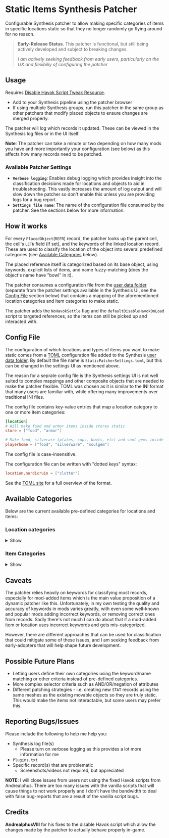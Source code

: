 # Static Items Synthesis Patcher

Configurable Synthesis patcher to allow making specific categories of items in specific locations static so that they no longer randomly go flying around for no reason.

> **Early-Release Status**. This patcher is functional, but still being actively developed and subject to breaking changes.
>
> _I am actively seeking feedback from early users, particularly on the UX and flexibiliy of configuring the patcher_

## Usage
Requires [Disable Havok Script Tweak Resource](https://www.nexusmods.com/skyrimspecialedition/mods/93426).

- Add to your Synthesis pipeline using the patcher browser
- If using multiple Synthesis groups, run this patcher in the same group as other patchers that modify placed objects to ensure changes are merged properly.

The patcher will log which records it updated. These can be viewed in the Synthesis log files or in the UI itself.

**Note**: The patcher can take a minute or two depending on how many mods you have and more importantly your configuration (see below) as this affects how many records need to be patched.

### Available Patcher Settings
 - **`Verbose logging`**: Enables debug logging which provides insight into the classification decisions made for locations and objects to aid in troubleshooting. This vastly increases the amount of log output and will slow down the patcher so don't enable this unless you are providing logs for a bug report.
 - **`Settings file name`**: The name of the configuration file consumed by the patcher. See the sections below for more information.


## How it works
For every `PlacedObject`(`REFR`) record, the patcher looks up the parent cell, the cell's `LCTN` field (if set), and the keywords of the linked location record. These are used to classify the location of the object into several predefined categories (see [Available Categories](#available-categories) below).

The placed reference itself is categorized based on its base object, using keywords, explicit lists of items, and name fuzzy-matching (does the object's name have "bowl" in it).

The patcher consumes a configuration file from the [user data folder](https://mutagen-modding.github.io/Synthesis/devs/User-Input/#user-data-folder) (separate from the patcher settings available in the Synthesis UI, see the [Config File](#config-file) section below) that contains a mapping of the aforementioned location categories and item categories to make static.

The patcher adds the `NoHavokSettle` flag and the `defaultDisableHavokOnLoad` script to targeted references, so the items can still be picked up and interacted with.


## Config File
The configuration of which locations and types of items you want to make static comes from a [TOML](https://toml.io) configuration file added to the Synthesis [user data folder](https://mutagen-modding.github.io/Synthesis/devs/User-Input/#user-data-folder). By default the file name is `StaticPatcherSettings.toml`, but this can be changed in the settings UI as mentioned above.

The reason for a seprate config file is the Synthesis settings UI is not well suited to complex mappings and other composite objects that are needed to make the patcher flexible. TOML was chosen as it is similar to the INI format that many users are familiar with, while offering many improvements over traditional INI files.

The config file contains key-value entries that map a location category to one or more item categories:

```toml
[location]
# Will make food and armor items inside stores static
store = ["food", "armor"]

# Make food, silverare (plates, cups, bowls, etc) and soul gems inside your homes static
playerhome = ["food", "silverware", "soulgem"]
```

The config file is case-insensitive.

The configuration file can be written with "dotted keys" syntax:
```toml
location.nordicruin = ["clutter"]
```

See the [TOML site](https://toml.io) for a full overview of the format.

## Available Categories
Below are the current available pre-defined categories for locations and items:


### Location categories
<details>
<summary>Show</summary>

- BanditCamp
- Barracks
- CastlePalace
- Cave
- City
- Dungeon
- DwemerRuin
- Farm
- Forsworn
- Fort
- GiantCamp
- Guild
- HallOfTheDead
- House
- Inn
- Jail
- Mill
- Mine
- NordicRuin
- PlayerHome
- Settlement
- Ship
- Store
- Stronghold
- Temple
- Town
</details>

### Item Categories
<details>
<summary>Show</summary>

- Alchemy
- Ammo
- Armor
- Bone
- Book
- BuildingMaterial
- Clothing
- Clutter
- Food
- Gem
- Gold
- Ingot
- Jewelry
- Key
- Ore
- Pelt
- Potion
- Scrap
- Scroll
- Silverware
- SoulGem
- Tool
- Weapon
</details>

## Caveats

The patcher relies heavily on keywords for classifying most records, especially for mod-added items which is the main value proposition of a dynamic patcher like this. Unfortunately, in my own testing the quality and accuracy of keywords in mods varies greatly, with even some well-known and popular mods adding incorrect keywords, or removing correct ones from records. Sadly there's not much I can do about that if a mod-added item or location uses incorrect keywords and gets mis-categorized.

However, there are different approaches that can be used for classification that could mitigate some of these issues, and I am seeking feedback from early-adopters that will help shape future development.

## Possible Future Plans
- Letting users define their own categories using the keyword/name matching or other criteria instead of pre-defined categories.
- More complex selector criteria such as AND/OR/negation of attributes
- Different patching strategies - i.e. creating new `STAT` records using the same meshes as the existing movable objects so they are truly static. This would make the items not interactable, but some users may prefer this.

## Reporting Bugs/Issues
Please include the following to help me help you:
- Synthesis log file(s)
    - Please turn on verbose logging as this provides a lot more information for me
- `Plugins.txt`
- Specific record(s) that are problematic
  - Screenshots/videos not required, but appreciated

**NOTE**: I will close issues from users not using the fixed Havok scripts from Andrealphus. There are too many issues with the vanilla scripts that will cause things to not work properly and I don't have the bandwidth to deal with false bug-reports that are a result of the vanilla script bugs.

## Credits
**AndrealphusVIII** for his fixes to the disable Havok script which allow the changes made by the patcher to actually behave properly in-game.